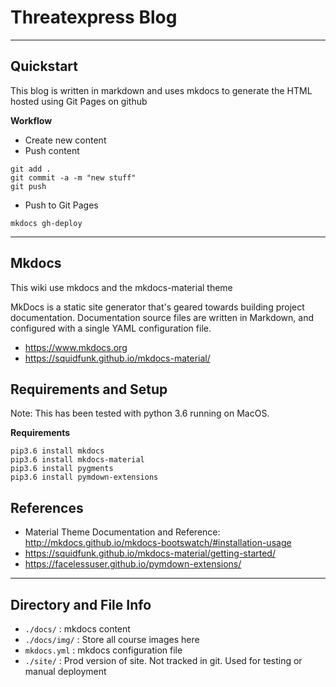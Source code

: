 # Threatexpress Blog

---
## Quickstart

This blog is written in markdown and uses mkdocs to generate the HTML hosted using Git Pages on github

**Workflow**

- Create new content
- Push content 

```
git add .
git commit -a -m "new stuff"
git push
```

- Push to Git Pages

```
mkdocs gh-deploy
```

---
## Mkdocs

This wiki use mkdocs and the mkdocs-material theme

MkDocs is a static site generator that's geared towards building project documentation. Documentation source files are written in Markdown, and configured with a single YAML configuration file.

- https://www.mkdocs.org
- https://squidfunk.github.io/mkdocs-material/

## Requirements and Setup

Note: This has been tested with python 3.6 running on MacOS.

__Requirements__

```
pip3.6 install mkdocs
pip3.6 install mkdocs-material
pip3.6 install pygments
pip3.6 install pymdown-extensions
```


## References

- Material Theme Documentation and Reference: http://mkdocs.github.io/mkdocs-bootswatch/#installation-usage
- https://squidfunk.github.io/mkdocs-material/getting-started/
- https://facelessuser.github.io/pymdown-extensions/

---
## Directory and File Info

- `./docs/` : mkdocs content
- `./docs/img/` : Store all course images here
- `mkdocs.yml` : mkdocs configuration file
- `./site/` : Prod version of site. Not tracked in git. Used for testing or manual deployment

